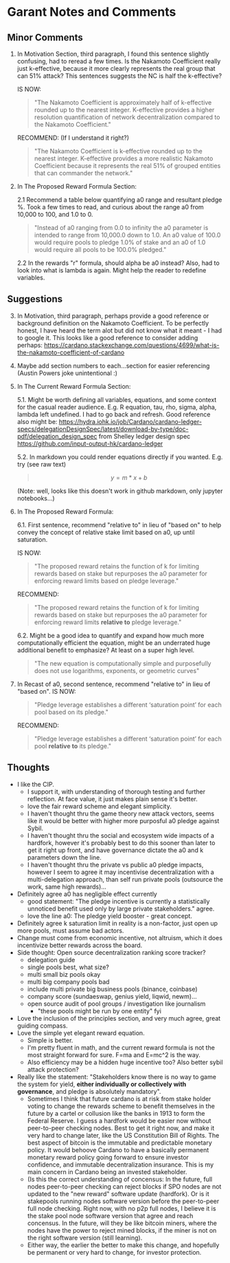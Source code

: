 # Garant Notes and Comments

## Minor Comments

1. In Motivation Section, third paragraph, I found this sentence slightly confusing, had to reread a few times. Is the Nakamoto Coefficient really just k-effective, because it more clearly represents the real group that can 51% attack? This sentences suggests the NC is half the k-effective?

	IS NOW:
    > "The Nakamoto Coefficient is approximately half of k-effective rounded up to the nearest integer. K-effective provides a higher resolution quantification of network decentralization compared to the Nakamoto Coefficient."

	RECOMMEND: (If I understand it right?)
	> "The Nakamoto Coefficient is k-effective rounded up to the nearest integer. K-effective provides a more realistic Nakamoto Coefficient because it represents the real 51% of grouped entities that can commander the network."

2. In The Proposed Reward Formula Section:

	2.1 Recommend a table below quantifying a0 range and resultant pledge %. Took a few times to read, and curious about the range a0 from 10,000 to 100, and 1.0 to 0.
	> "Instead of a0 ranging from 0.0 to infinity the a0 parameter is intended to range from 10,000.0 down to 1.0. An a0 value of 100.0 would require pools to pledge 1.0% of stake and an a0 of 1.0 would require all pools to be 100.0% pledged."
	
	2.2 In the rewards "r" formula, should alpha be a0 instead?  Also, had to look into what is lambda is again.  Might help the reader to redefine variables.

## Suggestions

3. In Motivation, third paragraph, perhaps provide a good reference or background definition on the Nakamoto Coefficient.  To be perfectly honest, I have heard the term alot but did not know what it meant - I had to google it.  This looks like a good reference to consider adding perhaps: https://cardano.stackexchange.com/questions/4699/what-is-the-nakamoto-coefficient-of-cardano

4. Maybe add section numbers to each...section for easier referencing (Austin Powers joke unintentional :) 

5. In The Current Reward Formula Section:

	5.1. Might be worth defining all variables, equations, and some context for the casual reader audience. E.g. R equation, tau, rho, sigma, alpha, lambda left undefined. I had to go back and refresh.  Good reference also might be: https://hydra.iohk.io/job/Cardano/cardano-ledger-specs/delegationDesignSpec/latest/download-by-type/doc-pdf/delegation_design_spec from Shelley ledger design spec https://github.com/input-output-hk/cardano-ledger
    
    5.2. In markdown you could render equations directly if you wanted. E.g. try (see raw text)
	> $$ y=m*x+b $$

	(Note: well, looks like this doesn't work in github markdown, only jupyter notebooks...)

6. In The Proposed Reward Formula:

	6.1. First sentence, recommend "relative to" in lieu of "based on" to help convey the concept of relative stake limit based on a0, up until saturation.

	IS NOW:
	> "The proposed reward retains the function of k for limiting rewards based on stake but repurposes the a0 parameter for enforcing reward limits based on pledge leverage."

	RECOMMEND:
	> "The proposed reward retains the function of k for limiting rewards based on stake but repurposes the a0 parameter for enforcing reward limits **relative to** pledge leverage."
	
    6.2. Might be a good idea to quantify and expand how much more computationally efficient the equation, might be an underrated huge additional benefit to emphasize? At least on a super high level.
	> "The new equation is computationally simple and purposefully does not use logarithms, exponents, or geometric curves"

7. In Recast of a0, second sentence, recommend "relative to" in lieu of "based on".
	IS NOW:
	> "Pledge leverage establishes a different ‘saturation point’ for each pool based on its pledge."

	RECOMMEND:
	> "Pledge leverage establishes a different ‘saturation point’ for each pool **relative to** its pledge."

## Thoughts
- I like the CIP. 
	- I support it, with understanding of thorough testing and further reflection. At face value, it just makes plain sense it's better.
	- love the fair reward scheme and elegant simplicity.
	- I haven't thought thru the game theory new attack vectors, seems like it would be better with higher more purposful a0 pledge against Sybil.
	- I haven't thought thru the social and ecosystem wide impacts of a hardfork, however it's probably best to do this sooner than later to get it right up front, and have governance dictate the a0 and k parameters down the line.
	- I haven't thought thru the private vs public a0 pledge impacts, however I seem to agree it may incentivise decentralization with a multi-delegation approach, than self run private pools (outsource the work, same high rewards)...
- Definitely agree a0 has negligible effect currently
	- good statement: "The pledge incentive is currently a statistically unnoticed benefit used only by large private stakeholders." agree.
	- love the line a0: The pledge yield booster - great concept.
- Definitely agree k saturation limit in reality is a non-factor, just open up more pools, must assume bad actors.
- Change must come from economic incentive, not altruism, which it does incentivize better rewards across the board.
- Side thought: Open source decentralization ranking score tracker?
	- delegation guide
	- single pools best, what size?
	- multi small biz pools okay
	- multi big company pools bad
	- include multi private big business pools (binance, coinbase)
	- company score (sundaeswap, genius yield, liqwid, newm)...
	- open source audit of pool groups / investigation like journalism
		- "these pools might be run by one entity" fyi
- Love the inclusion of the principles section, and very much agree, great guiding compass.  
- Love the simple yet elegant reward equation.  
	- Simple is better.  
	- I'm pretty fluent in math, and the current reward formula is not the most straight forward for sure. F=ma and E=mc^2 is the way.
	- Also efficiency may be a hidden huge incentive too? Also better sybil attack protection?
- Really like the statement: "Stakeholders know there is no way to game the system for yield, **either individually or collectively with governance**, and pledge is absolutely mandatory".  
	- Sometimes I think that future cardano is at risk from stake holder voting to change the rewards scheme to benefit themselves in the future by a cartel or collusion like the banks in 1913 to form the Federal Reserve.  I guess a hardfork would be easier now without peer-to-peer checking nodes.  Best to get it right now, and make it very hard to change later, like the US Constitution Bill of Rights.  The best aspect of bitcoin is the immutable and predictable monetary policy.  It would behoove Cardano to have a basically permanent monetary reward policy going forward to ensure investor confidence, and immutable decentralization insurance.  This is my main concern in Cardano being an invested stakeholder. 
	- (Is this the correct understanding of concensus: In the future, full nodes peer-to-peer checking can reject blocks if SPO nodes are not updated to the "new reward" software update (hardfork). Or is it stakepools running nodes software version before the peer-to-peer full node checking.  Right now, with no p2p full nodes, I believe it is the stake pool node software version that agree and reach concensus.  In the future, will they be like bitcoin miners, where the nodes have the power to reject mined blocks, if the miner is not on the right software version (still learning). 
	- Either way, the earlier the better to make this change, and hopefully be permanent or very hard to change, for investor protection.
